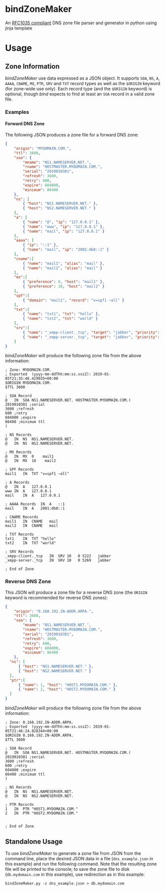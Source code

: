 bindZoneMaker
=============

An [RFC1035 compliant](http://www.ietf.org/rfc/rfc1035.txt) DNS zone file parser and generator in python using jinja template

# Usage

## Zone Information

_bindZoneMaker_ use data expressed as a JSON object.
 It supports `SOA`, `NS`, `A`, `AAAA`, `CNAME`, `MX`, `PTR`, `SRV` and `TXT` record types
as well as the `$ORIGIN` keyword (for zone-wide use only). Each record type
(and the `$ORIGIN` keyword) is optional, though _bind_ expects to find at least
an `SOA` record in a valid zone file.

### Examples

#### Forward DNS Zone

The following JSON produces a zone file for a forward DNS zone:

```json
{
    "origin": "MYDOMAIN.COM.",
    "ttl": 3600,
    "soa": {
        "mname": "NS1.NAMESERVER.NET.",
        "rname": "HOSTMASTER.MYDOMAIN.COM.",
        "serial": "2019010301",
        "refresh": 3600,
        "retry": 600,
        "expire": 604800,
        "minimum": 86400
    },
    "ns": [
        { "host": "NS1.NAMESERVER.NET." },
        { "host": "NS2.NAMESERVER.NET." }
    ],
    "a": [
        { "name": "@", "ip": "127.0.0.1" },
        { "name": "www", "ip": "127.0.0.1" },
        { "name": "mail", "ip": "127.0.0.1" }
    ],
    "aaaa": [
        { "ip": "::1" },
        { "name": "mail", "ip": "2001:db8::1" }
    ],
    "cname":[
        { "name": "mail1", "alias": "mail" },
        { "name": "mail2", "alias": "mail" }
    ],
    "mx":[
        { "preference": 0, "host": "mail1" },
        { "preference": 10, "host": "mail2" }
    ],
    "spf":[
        { "domain": "mail1", "record": "v=spf1 ~all" }
    ],
    "txt":[
        { "name": "txt1", "txt": "hello" },
        { "name": "txt2", "txt": "world" }
    ],
    "srv":[
        { "name": "_xmpp-client._tcp", "target": "jabber", "priority": 10, "weight": 0, "port": 5222 },
        { "name": "_xmpp-server._tcp", "target": "jabber", "priority": 10, "weight": 0, "port": 5269 }
    ]
}
```
_bindZoneMaker_ will produce the following zone file from the above information:

```
; Zone: MYDOMAIN.COM.
; Exported  (yyyy-mm-ddThh:mm:ss.sssZ): 2019-01-05T21:35:46.429035+00:00
$ORIGIN MYDOMAIN.COM.
$TTL 3600

; SOA Record
@	IN	SOA	NS1.NAMESERVER.NET. HOSTMASTER.MYDOMAIN.COM.(
2019010301 ;serial
3600 ;refresh
600 ;retry
604800 ;expire
86400 ;minimum ttl
)

; NS Records
@   IN  NS  NS1.NAMESERVER.NET.
@   IN  NS  NS2.NAMESERVER.NET.

; MX Records
@	IN	MX	0    mail1
@	IN	MX	10    mail2

; SPF Records
mail1	IN	TXT	"v=spf1 ~all"

; A Records
@	IN	A	127.0.0.1
www	IN	A	127.0.0.1
mail	IN	A	127.0.0.1

; AAAA Records	IN	A	::1
mail	IN	A	2001:db8::1

; CNAME Records
mail1	IN	CNAME	mail
mail2	IN	CNAME	mail

; TXT Records
txt1	IN	TXT	"hello"
txt2	IN	TXT	"world"

; SRV Records
_xmpp-client._tcp	IN	SRV	10   0 5222   jabber
_xmpp-server._tcp	IN	SRV	10   0 5269   jabber

; End of Zone
```

### Reverse DNS Zone

This JSON will produce a zone file for a reverse DNS zone (the `ORIGIN`
keyword is recommended for reverse DNS zones):

```json
{
	"origin": "0.168.192.IN-ADDR.ARPA.",
	"ttl": 3600,
	"soa": {
		"mname": "NS1.NAMESERVER.NET.",
		"rname": "HOSTMASTER.MYDOMAIN.COM.",
		"serial": "2019010301",
		"refresh": 3600,
		"retry": 600,
		"expire": 604800,
		"minimum": 86400
	},
  "ns": [
      { "host": "NS1.NAMESERVER.NET." },
      { "host": "NS2.NAMESERVER.NET." }
  ],
  "ptr":[
      { "name": 1, "host": "HOST1.MYDOMAIN.COM." },
      { "name": 2, "host": "HOST2.MYDOMAIN.COM." }
  ]
}
```

_bindZoneMaker_ will produce the following zone file from the above information:

```
; Zone: 0.168.192.IN-ADDR.ARPA.
; Exported  (yyyy-mm-ddThh:mm:ss.sssZ): 2019-01-05T21:46:24.828344+00:00
$ORIGIN 0.168.192.IN-ADDR.ARPA.
$TTL 3600

; SOA Record
@	IN	SOA	NS1.NAMESERVER.NET. HOSTMASTER.MYDOMAIN.COM.(
2019010301 ;serial
3600 ;refresh
600 ;retry
604800 ;expire
86400 ;minimum ttl
)

; NS Records
@   IN  NS  NS1.NAMESERVER.NET.
@   IN  NS  NS2.NAMESERVER.NET.

; PTR Records
1	IN	PTR	"HOST1.MYDOMAIN.COM."
2	IN	PTR	"HOST2.MYDOMAIN.COM."


; End of Zone
```

## Standalone Usage

To use _bindZoneMaker_ to generate a zone file from JSON from the command line,
place the desired JSON data in a file (`dns_example.json` in this example)
and run the following command. Note that the resulting zone file will be
printed to the console; to save the zone file to disk (`db.mydomain.com` in this
example), use redirection as in this example:

```
bindZoneMaker.py -z dns_example.json > db.mydomain.com
```